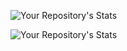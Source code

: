 ![Your Repository's Stats](https://github-readme-stats.vercel.app/api?username=rajtilakjee&show_icons=true)

![Your Repository's Stats](https://github-readme-stats.vercel.app/api/top-langs/?username=rajtilakjee)

